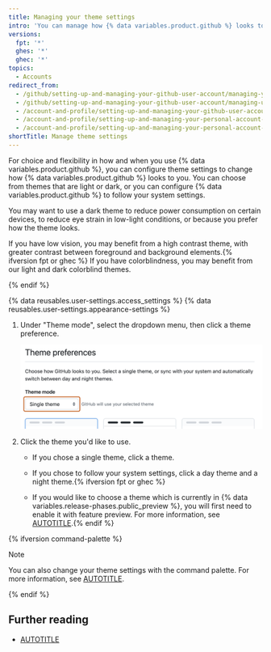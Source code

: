 ```yaml
---
title: Managing your theme settings
intro: 'You can manage how {% data variables.product.github %} looks to you by setting a theme preference that either follows your system settings or always uses a light or dark mode.'
versions:
  fpt: '*'
  ghes: '*'
  ghec: '*'
topics:
  - Accounts
redirect_from:
  - /github/setting-up-and-managing-your-github-user-account/managing-your-theme-settings
  - /github/setting-up-and-managing-your-github-user-account/managing-user-account-settings/managing-your-theme-settings
  - /account-and-profile/setting-up-and-managing-your-github-user-account/managing-user-account-settings/managing-your-theme-settings
  - /account-and-profile/setting-up-and-managing-your-personal-account-on-github/managing-personal-account-settings/managing-your-theme-settings
  - /account-and-profile/setting-up-and-managing-your-personal-account-on-github/managing-user-account-settings/managing-your-theme-settings
shortTitle: Manage theme settings
---
```


For choice and flexibility in how and when you use {% data variables.product.github %}, you can configure theme settings to change how {% data variables.product.github %} looks to you. You can choose from themes that are light or dark, or you can configure {% data variables.product.github %} to follow your system settings.

You may want to use a dark theme to reduce power consumption on certain devices, to reduce eye strain in low-light conditions, or because you prefer how the theme looks.

If you have low vision, you may benefit from a high contrast theme, with greater contrast between foreground and background elements.{% ifversion fpt or ghec %} If you have colorblindness, you may benefit from our light and dark colorblind themes.

{% endif %}

{% data reusables.user-settings.access_settings %}
{% data reusables.user-settings.appearance-settings %}

1. Under "Theme mode", select the dropdown menu, then click a theme preference.

   ![Screenshot of the "Theme mode" sub-section. A dropdown menu, labeled "Single theme," is highlighted with an orange outline.](/assets/images/help/settings/theme-mode-drop-down-menu.png)

1. Click the theme you'd like to use.
    * If you chose a single theme, click a theme.

    * If you chose to follow your system settings, click a day theme and a night theme.{% ifversion fpt or ghec %}
    * If you would like to choose a theme which is currently in {% data variables.release-phases.public_preview %}, you will first need to enable it with feature preview. For more information, see [AUTOTITLE](/get-started/using-github/exploring-early-access-releases-with-feature-preview).{% endif %}

{% ifversion command-palette %}

> [!NOTE]
> You can also change your theme settings with the command palette. For more information, see [AUTOTITLE](/get-started/accessibility/github-command-palette).

{% endif %}

## Further reading

* [AUTOTITLE](/desktop/configuring-and-customizing-github-desktop/setting-a-theme-for-github-desktop)
